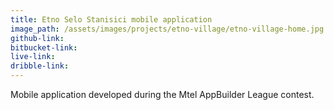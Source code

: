 ```yaml
---
title: Etno Selo Stanisici mobile application
image_path: /assets/images/projects/etno-village/etno-village-home.jpg
github-link:
bitbucket-link:
live-link:
dribble-link: 
---
```

Mobile application developed during the Mtel AppBuilder League contest.
